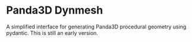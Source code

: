 # Panda3D Dynmesh

A simplified interface for generating Panda3D procedural geometry using pydantic. 
This is still an early version.

